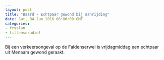 ```yaml
---
layout: post
title: "Baard - Echtpaar gewond bij aanrijding"
date: Sat, 04 Jun 2016 08:00:00 GMT
categories: 
- fryslan 
- littenseradiel 
---
```


Bij een verkeersongeval op de Faldenserwei is vrijdagmiddag een echtpaar uit Menaam gewond geraakt.
